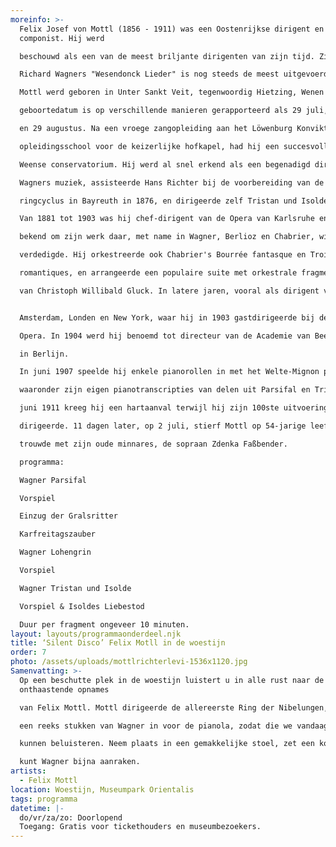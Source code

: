 ```yaml
---
moreinfo: >-
  Felix Josef von Mottl (1856 - 1911) was een Oostenrijkse dirigent en
  componist. Hij werd

  beschouwd als een van de meest briljante dirigenten van zijn tijd. Zijn orkestratie van

  Richard Wagners "Wesendonck Lieder" is nog steeds de meest uitgevoerde versie.

  Mottl werd geboren in Unter Sankt Veit, tegenwoordig Hietzing, Wenen in 1856. Zijn

  geboortedatum is op verschillende manieren gerapporteerd als 29 juli, \[1] 24 augustus, \[3]

  en 29 augustus. Na een vroege zangopleiding aan het Löwenburg Konvikt, een

  opleidingsschool voor de keizerlijke hofkapel, had hij een succesvolle carrière aan het

  Weense conservatorium. Hij werd al snel erkend als een begenadigd dirigent van

  Wagners muziek, assisteerde Hans Richter bij de voorbereiding van de eerste volledige

  ringcyclus in Bayreuth in 1876, en dirigeerde zelf Tristan und Isolde in Bayreuth in 1886.

  Van 1881 tot 1903 was hij chef-dirigent van de Opera van Karlsruhe en stond alom

  bekend om zijn werk daar, met name in Wagner, Berlioz en Chabrier, wiens opera's hij

  verdedigde. Hij orkestreerde ook Chabrier's Bourrée fantasque en Trois valses

  romantiques, en arrangeerde een populaire suite met orkestrale fragmenten uit de opera's

  van Christoph Willibald Gluck. In latere jaren, vooral als dirigent van Wagner, bezocht hij


  Amsterdam, Londen en New York, waar hij in 1903 gastdirigeerde bij de Metropolitan

  Opera. In 1904 werd hij benoemd tot directeur van de Academie van Beeldende Kunsten

  in Berlijn.

  In juni 1907 speelde hij enkele pianorollen in met het Welte-Mignon pianola systeem,

  waaronder zijn eigen pianotranscripties van delen uit Parsifal en Tristan und Isolde . Op 21

  juni 1911 kreeg hij een hartaanval terwijl hij zijn 100ste uitvoering van Tristan in München

  dirigeerde. 11 dagen later, op 2 juli, stierf Mottl op 54-jarige leeftijd, maar niet voordat hij

  trouwde met zijn oude minnares, de sopraan Zdenka Faßbender.

  programma:

  Wagner Parsifal

  Vorspiel

  Einzug der Gralsritter

  Karfreitagszauber

  Wagner Lohengrin

  Vorspiel

  Wagner Tristan und Isolde

  Vorspiel & Isoldes Liebestod

  Duur per fragment ongeveer 10 minuten.
layout: layouts/programmaonderdeel.njk
title: ‘Silent Disco’ Felix Motll in de woestijn
order: 7
photo: /assets/uploads/mottlrichterlevi-1536x1120.jpg
Samenvatting: >-
  Op een beschutte plek in de woestijn luistert u in alle rust naar de
  onthaastende opnames

  van Felix Mottl. Mottl dirigeerde de allereerste Ring der Nibelungen, en speelde in 1907

  een reeks stukken van Wagner in voor de pianola, zodat die we vandaag nog steeds

  kunnen beluisteren. Neem plaats in een gemakkelijke stoel, zet een koptelefoon op – en u

  kunt Wagner bijna aanraken.
artists:
  - Felix Mottl
location: Woestijn, Museumpark Orientalis
tags: programma
datetime: |-
  do/vr/za/zo: Doorlopend
  Toegang: Gratis voor tickethouders en museumbezoekers.
---
```

